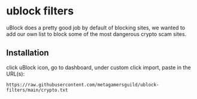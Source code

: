 # ublock filters

uBlock does a pretty good job by default of blocking sites, we wanted to add our own list to block some of the most dangerous crypto scam sites.

## Installation

click uBlock icon, go to dashboard, under custom click import, paste in the URL(s):

    https://raw.githubusercontent.com/metagamersguild/ublock-filters/main/crypto.txt
